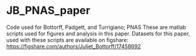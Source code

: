 # JB_PNAS_paper
Code used for Bottorff, Padgett, and Turrigiano; PNAS
These are matlab scripts used for figures and analysis in this paper. Datasets for this paper, used with these scripts are available on figshare: https://figshare.com/authors/Juliet_Bottorff/17458692

